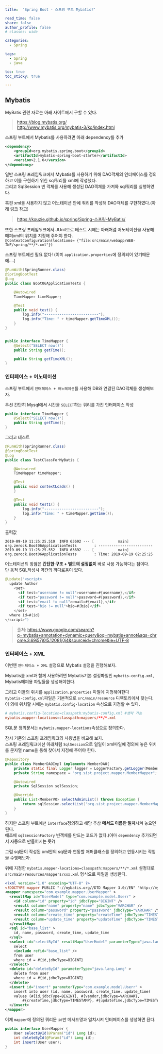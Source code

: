 ```yaml
---
title:  "Spring Boot - 스프링 부트 Mybatis!"

read_time: false
share: false
author_profile: false
# classes: wide

categories:
  - Spring

tags:
  - Spring
  - java

toc: true
toc_sticky: true

---
```


## Mybatis


MyBatis 관련 자료는 아래 사이트에서 구할 수 있다.  

> https://blog.mybatis.org/  
> http://www.mybatis.org/mybatis-3/ko/index.html  


스프링 부트에서 Mybatis를 사용하려면 아래 dependency를 추가  

```xml
<dependency>
    <groupId>org.mybatis.spring.boot</groupId>
    <artifactId>mybatis-spring-boot-starter</artifactId>
    <version>2.1.0</version>
</dependency>
```

일반 스프링 프레임워크에서 Mybatis를 사용하기 위해 DAO객체의 인터페이스를 정의하고 이를 구현하기 위한 sql쿼리를 xml에 작성했다.  
그리고 SqlSession 빈 객체를 사용해 생성된 DAO객체를 가져와 sql쿼리를 실행하였다.  

혹읜 xml을 사용하지 않고 어노테이션 안에 쿼리를 작성해 DAO객체를 구현하였다.(아래 링크 참고)  

> https://kouzie.github.io/spring/Spring-스프링-MyBatis/

  
또한 스프링 프레임워크에서 JUnit으로 테스트 시에는 아래처럼 어노테이션을 사용해 매퍼xml의 위치를 지정해 주어야 한다.  
`@ContextConfiguration(locations= {"file:src/main/webapp/WEB-INF/spring/**/*.xml"})`  

스프링 부트에선 필요 없다! (이미 `application.properties`에 정의되어 있기때문에....)

```java
@RunWith(SpringRunner.class)
@SpringBootTest
@Log
public class Boot06ApplicationTests {

    @Autowired
    TimeMapper timeMapper;

    @Test
    public void test() {
        log.info("-------------------------");
        log.info("Time: " + timeMapper.getTimeXML());
    }
}


public interface TimeMapper {
    @Select("SELECT now()")
    public String getTime();

    public String getTimeXML();
}

```

### 인터페이스 + 어노테이션


스프링 부트에서 `인터페이스 + 어노테이션`를 사용해 DB와 연결된 DAO객체를 생성해보자.  

우선 간단히 Mysql에서 시간을 `SELECT`하는 쿼리를 가진 인터페이스 작성

```java
public interface TimeMapper {
    @Select("SELECT now()")
    public String getTime();
}
```

그리고 테스트

```java
@RunWith(SpringRunner.class)
@SpringBootTest
@Log
public class TestClassForMyBatis {

    @Autowired
    TimeMapper timeMapper;

    @Test
    public void contextLoads() {
    }

    @Test
    public void test1() {
        log.info("-------------------------");
        log.info("Time: " + timeMapper.getTime());
    }
}
```

출력값  
```
2019-09-19 11:25:25.510  INFO 63692 --- [           main] org.zerock.Boot06ApplicationTests        : -------------------------
2019-09-19 11:25:25.552  INFO 63692 --- [           main] org.zerock.Boot06ApplicationTests        : Time: 2019-09-19 02:25:25
```

어노테이션의 장점은 **간단한 구조 + 별도의 설정없이** 바로 사용 가능하다는 점이다.  
단 동적 SQL작성시 약간의 까다로움이 있다.  


```java
@Update("<script>
  update Author
    <set>
      <if test="username != null">username=#{username},</if>
      <if test="password != null">password=#{password},</if>
      <if test="email != null">email=#{email},</if>
      <if test="bio != null">bio=#{bio}</if>
    </set>
  where id=#{id}
</script>")
```

> 출처: https://www.google.com/search?q=mybatis+annotation+dynamic+query&oq=mybatis+annot&aqs=chrome.3.69i57j0l5.12081j0j4&sourceid=chrome&ie=UTF-8   


### 인터페이스 + XML

이번엔 `인터페이스 + XML` 설정으로 Mybatis 설정을 진행해보자.  

Mybatis를 xml과 함께 사용하려면 Mybatis기본 설정파일인 `mybatis-config.xml`, 
Mybatis매퍼용 파일들을 생성해야한다.  

그리고 이들의 위치를 `application.properties` 파일에 지정해야한다  
`mybatis-config.xml`파일은 기본적으로 `src/main/resource` 디렉토리에서 찾는다.  
이 외에 위치할 시에는 `mybatis.config-location` 속성으로 지정할 수 있다.  

```conf
# mybatis.config-location=classpath:mybatis-config.xml #생략 가능
mybatis.mapper-locations=classpath:mappers/**/*.xml
```

SQL문 정의문서는 `mybatis.mapper-locations`속성으로 정의한다.  

잠시 기존의 스프링 프레임워크와 사용법을 비교해 보자.  
스프링 프레임워크에선 아래처럼 `SqlSession`으로 일일이 xml파일에 정의해 놓은 위치를 문자열 name을 통해 찾아서 지정해 주어야 한다.  

```java
@Repository
public class MemberDAOImpl implements MemberDAO{
	private static final Logger logger = LoggerFactory.getLogger(MemberDAOImpl.class);
	private String namespace = "org.sist.project.mapper.MemberMapper";

	@Autowired
	private SqlSession sqlSession;

	@Override
	public List<MemberVO> selectAdminList() throws Exception {
		return sqlSession.selectList("org.sist.project.mapper.MemberMapper.selectAdminList");
	}
}
```

하지만 스프링 부트에선 `interface`정의하고 해당 추상 **메서드 이름만 일치**시켜 놓으면 된다.  
애초에 `sqlSessionFactory` 빈객체를 만드는 코드가 없다.(아마 `dependency` 추가되면서 자동으로 만들어지는 듯?)

그럼 sql문이 작성된 xml안의 sql문과 연동할 매퍼클래스를 정의하고 연동시키는 작업을 수행해보자.  

위에 지정한 `mybatis.mapper-locations=classpath:mappers/**/*.xml` 설정대로 `src/main/resources/mappers/xxx.xml` 형식으로 파일을 생성한다.  

```xml
<?xml version="1.0" encoding="UTF-8" ?>
<!DOCTYPE mapper PUBLIC "-//mybatis.org//DTD Mapper 3.0//EN" "http://mybatis.org/dtd/mybatis-3-mapper.dtd" >
<mapper namespace="com.example.mapper.UserMapper" >
  <resultMap id="UserModel" type="com.example.model.Userr" >
    <id column="id" property="id" jdbcType="BIGINT" />
    <result column="name" property="name" jdbcType="VARCHAR" />
    <result column="password" property="password" jdbcType="VARCHAR" />
    <result column="create_time" property="createTime" jdbcType="TIMESTAMP" />
    <result column="update_time" property="updateTime" jdbcType="TIMESTAMP" />
  </resultMap>
  <sql id="base_list" >
    id, name, password, create_time, update_time
  </sql>
  <select id="selectById" resultMap="UserModel" parameterType="java.lang.Long">
    select 
    <include refid="base_list" />
    from user
    where id = #{id,jdbcType=BIGINT}
  </select>
  <delete id="deleteById" parameterType="java.lang.Long" >
    delete from user
    where id = #{id,jdbcType=BIGINT}
  </delete>
  <insert id="insert" parameterType="com.example.model.Userr" >
    insert into user (id, name, password, create_time, update_time)
    values (#{id,jdbcType=BIGINT}, #{vendor,jdbcType=VARCHAR},
        #{createTime,jdbcType=TIMESTAMP}, #{updateTime,jdbcType=TIMESTAMP})
  </insert>
</mapper>
```

이제 `mapper`에 정의된 쿼리문 `id`만 메서드명과 일치시켜 인터페이스를 생성하면 된다.  

```java
public interface UserMapper {
    User selectById(@Param("id") Long id);
    int deleteById(@Param("id") Long id);
    int insert(User user);
}
```